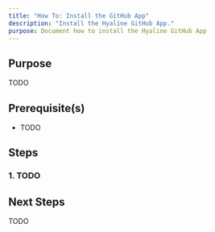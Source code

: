 ```yaml
---
title: "How To: Install the GitHub App"
description: "Install the Hyaline GitHub App."
purpose: Document how to install the Hyaline GitHub App
---
```

## Purpose
TODO

## Prerequisite(s)
- TODO

## Steps

### 1. TODO

## Next Steps
TODO